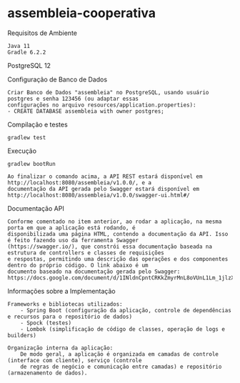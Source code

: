 # assembleia-cooperativa

Requisitos de Ambiente
	
	Java 11
	Gradle 6.2.2
  PostgreSQL 12
 
Configuração de Banco de Dados

	Criar Banco de Dados "assembleia" no PostgreSQL, usando usuário postgres e senha 123456 (ou adaptar essas 
	configurações no arquivo resources/application.properties):
    - CREATE DATABASE assembleia with owner postgres;

Compilação e testes

	gradlew test

Execução

	gradlew bootRun
	
	Ao finalizar o comando acima, a API REST estará disponível em http://localhost:8080/assembleia/v1.0.0/, e a 
	documentação da API gerada pelo Swagger estará disponível em 
	http://localhost:8080/assembleia/v1.0.0/swagger-ui.html#/


Documentação API

	Conforme comentado no item anterior, ao rodar a aplicação, na mesma porta em que a aplicação está rodando, é 
	disponibilizada uma página HTML, contendo a documentação da API. Isso é feito fazendo uso da ferramenta Swagger
	(https://swagger.io/), que constrói essa documentação baseada na estrutura de controllers e classes de requisições 
	e respostas, permitindo uma descrição das operações e dos componentes dentro do próprio código. O link abaixo é um 
	documento baseado na documentação gerada pelo Swagger:
	https://docs.google.com/document/d/1INldnCpntCRKkZmyrMnL8oVUnL1Lm_1jlzXHjsaXxGY
	
Informações sobre a Implementação

	Frameworks e bibliotecas utilizados: 
		- Spring Boot (configuração da aplicação, controle de dependências e recursos para o repositório de dados) 
		- Spock (testes)
		- Lombok (simplificação de código de classes, operação de logs e builders)
		
	Organização interna da aplicação:
		De modo geral, a aplicação é organizada em camadas de controle (interface com cliente), serviço (controle 
		de regras de negócio e comunicação entre camadas) e repositório (armazenamento de dados).
	
